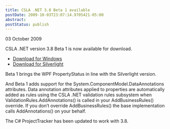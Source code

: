 ```yaml
---
title: CSLA .NET 3.8 Beta 1 available
postDate: 2009-10-03T23:07:14.9705421-05:00
abstract: 
postStatus: publish
---
```

03 October 2009

CSLA .NET version 3.8 Beta 1 is now available for download.

- [Download for Windows](http://www.lhotka.net/cslanet/download.aspx)
- [Download for Silverlight](http://www.lhotka.net/cslalight/download.aspx)


Beta 1 brings the WPF PropertyStatus in line with the Silverlight version.

And Beta 1 adds support for the System.ComponentModel.DataAnnotations attributes. Data annotation attributes applied to properties are automatically added as rules using the CSLA .NET validation rules subsystem when ValidationRules.AddAnnotations() is called in your AddBusinessRules() override. If you don’t override AddBusinessRules() the base implementation calls AddAnnotations() on your behalf.

The C# ProjectTracker has been updated to work with 3.8.
